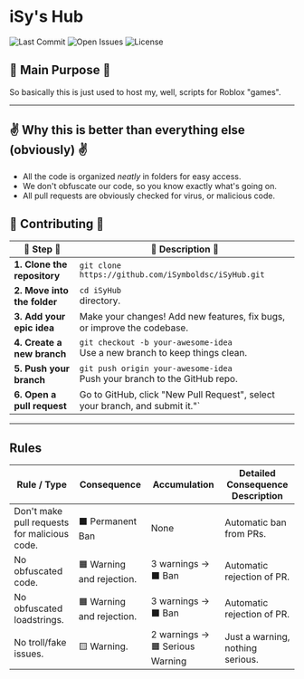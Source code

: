 # iSy's Hub

![Last Commit](https://img.shields.io/github/last-commit/iSymboldsc/iSyHub)
![Open Issues](https://img.shields.io/github/issues/iSymboldsc/iSyHub)
![License](https://img.shields.io/github/license/iSymboldsc/iSyHub)


## 📡 Main Purpose 📡
So basically this is just used to host my, well, scripts for Roblox "games".

---
## ✌️ Why this is better than everything else (obviously) ✌️
* All the code is organized *neatly* in folders for easy access.
* We don't obfuscate our code, so you know exactly what's going on.
* All pull requests are obviously checked for virus, or malicious code.
## 🍂 Contributing 🍂
| 🍁 Step 🍁                          | 📡 Description 📡                                                                 |
|-------------------------------|------------------------------------------------------------------------------|
| **1. Clone the repository**    | `git clone https://github.com/iSymboldsc/iSyHub.git`<br>        |
| **2. Move into the folder**    | `cd iSyHub`<br>directory.                                               |
| **3. Add your epic idea**      | Make your changes! Add new features, fix bugs, or improve the codebase.      |
| **4. Create a new branch**     | `git checkout -b your-awesome-idea`<br>Use a new branch to keep things clean.             |
| **5. Push your branch**        | `git push origin your-awesome-idea`<br>Push your branch to the GitHub repo.              |
| **6. Open a pull request**| Go to GitHub, click "New Pull Request", select your branch, and submit it."`  |

---
## Rules

| Rule / Type                                  | Consequence               | Accumulation                    | Detailed Consequence Description |
| -------------------------------------------- | ------------------------- | ------------------------------- | -------------------------------- |
| Don't make pull requests for malicious code. | ⬛ Permanent Ban           | None                            | Automatic ban from PRs.          |
| No obfuscated code.                          | 🟧 Warning and rejection. | 3 warnings → ⬛ Ban              | Automatic rejection of PR.       |
| No obfuscated loadstrings.                   | 🟧 Warning and rejection. | 3 warnings → ⬛ Ban              | Automatic rejection of PR.       |
| No troll/fake issues.                        | 🟨 Warning.               | 2 warnings → 🟧 Serious Warning | Just a warning, nothing serious. |